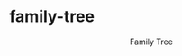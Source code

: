 # family-tree
<!DOCTYPE html>
<html lang="en">
<head>
  <meta charset="UTF-8" />
  <meta name="viewport" content="width=device-width, initial-scale=1.0"/>
  <title>Family Tree</title>
  <link rel="stylesheet" href="style.css" />
</head>
<body>
  <header>Family Tree</header>
  <div class="profile" id="profile"></div>

  <script src="script.js"></script>
</body>
</html>
